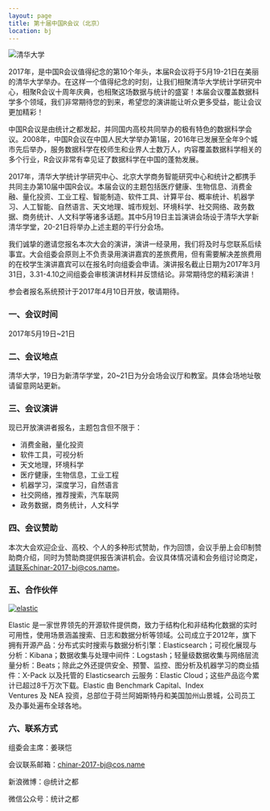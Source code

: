 ```yaml
---
layout: page
title: 第十届中国R会议（北京）
location: bj
---
```


<!-- picture -->
<div class="row">
  <div class="col-md-10 col-md-offset-1 text-center">
    <img src="{{ '/img/tsinghua.jpg' | prepend: site.qiniubaseurl }}" alt="清华大学" class="img-responsive" />
  </div>
</div>

2017年，是中国R会议值得纪念的第10个年头，本届R会议将于5月19-21日在美丽的清华大学举办。在这样一个值得纪念的时刻，让我们相聚清华大学统计学研究中心，相聚R会议十周年庆典，也相聚这场数据与统计的盛宴！本届会议覆盖数据科学多个领域，我们非常期待您的到来，希望您的演讲能让听众更多受益，能让会议更加精彩！

中国R会议是由统计之都发起，并同国内高校共同举办的极有特色的数据科学会议。2008年，中国R会议在中国人民大学举办第1届，2016年已发展至全年9个城市先后举办，服务数据科学在校师生和业界人士数万人，内容覆盖数据科学相关的多个行业，R会议非常有幸见证了数据科学在中国的蓬勃发展。

2017年，清华大学统计学研究中心、北京大学商务智能研究中心和统计之都携手共同主办第10届中国R会议。本届会议的主题包括医疗健康、生物信息、消费金融、量化投资、工业工程、智能制造、软件工具、计算平台、概率统计、机器学习、人工智能、自然语言、天文地理、城市规划、环境科学、社交网络、政务数据、商务统计、人文科学等诸多话题。其中5月19日主旨演讲会场设于清华大学新清华学堂，20-21日将举办上述主题的平行分会场。

我们诚挚的邀请您报名本次大会的演讲，演讲一经录用，我们将及时与您联系后续事宜。大会组委会原则上不负责录用演讲嘉宾的差旅费用，但有需要解决差旅费用的在校学生演讲嘉宾可以在报名时向组委会申请。演讲报名截止日期为2017年3月31日，3.31-4.10之间组委会审核演讲材料并反馈结论。非常期待您的精彩演讲！

参会者报名系统预计于2017年4月10日开放，敬请期待。

### 一、会议时间

2017年5月19日~21日

### 二、会议地点

清华大学，19日为新清华学堂，20~21日为分会场会议厅和教室。具体会场地址敬请留意网站更新。

### 三、会议演讲

现已开放演讲者报名，主题包含但不限于：

- 消费金融，量化投资
- 软件工具，可视分析
- 天文地理，环境科学
- 医疗健康，生物信息，工业工程
- 机器学习，深度学习，自然语言
- 社交网络，推荐搜索，汽车联网
- 政务数据，商务统计，人文科学

### 四、会议赞助

本次大会欢迎企业、高校、个人的多种形式赞助，作为回馈，会议手册上会印制赞助商介绍，同时为赞助商提供报告演讲机会。会议具体情况请和会务组讨论商定，请联系chinar-2017-bj@cos.name。

### 五、合作伙伴
<!-- picture -->
<div class="row">
  <div class="col-md-5 col-md-offset-1 text-center">
     <a href="http://elastic.co" title="Elastic" target="_blank">
      <img src="{{ '/img/elastic.jpg' | prepend: site.qiniubaseurl }}" alt="elastic" class="img-responsive center-block" />
    </a>
  </div>
</div>

Elastic 是一家世界领先的开源软件提供商，致力于结构化和非结构化数据的实时可用性，使用场景涵盖搜索、日志和数据分析等领域。公司成立于2012年，旗下拥有开源产品：分布式实时搜索与数据分析引擎：Elasticsearch；可视化展现与分析：Kibana；数据收集与处理中间件：Logstash；轻量级数据收集与网络层流量分析：Beats；除此之外还提供安全、预警、监控、图分析及机器学习的商业插件：X-Pack 以及托管的 Elasticsearch 云服务：Elastic Cloud；这些产品迄今累计已超过8千万次下载。Elastic 由 Benchmark Capital、Index Ventures 及 NEA 投资，总部位于荷兰阿姆斯特丹和美国加州山景城，公司员工及办事处遍布全球各地。



 
### 六、联系方式

组委会主席：姜瑛恺

会议联系邮箱：chinar-2017-bj@cos.name

新浪微博：@统计之都

微信公众号：统计之都
